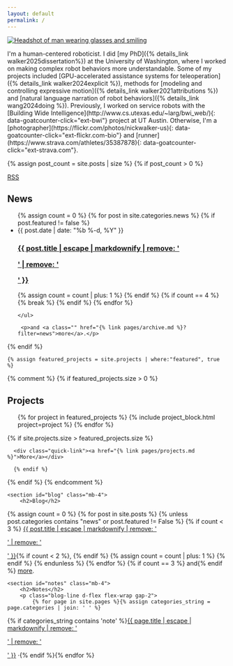 ```yaml
---
layout: default
permalink: /
---
```


<div class="container home">

  <section class="overflow-auto">
<a href="{% link pages/about.md %}">  
<img class="avatar float-start"
       src="{{site.gravatar_url}}?s=360"
       srcset="{{site.gravatar_url}}?s=720 2x"
  alt="Headshot of man wearing glasses and smiling"/>
</a>
  <p markdown="1">
I'm a human-centered roboticist. I did [my PhD]({% details_link walker2025dissertation%}) at the University of Washington, where I worked on making complex robot behaviors more understandable. Some of my projects included [GPU-accelerated assistance systems for teleoperation]({% details_link walker2024explicit %}), methods for [modeling and controlling expressive motion]({% details_link walker2021attributions %}) and [natural language narration of robot behaviors]({% details_link wang2024doing %}). Previously, I worked on service robots with the [Building Wide Intelligence](http://www.cs.utexas.edu/~larg/bwi_web/){: data-goatcounter-click="ext-bwi"} project at UT Austin. Otherwise, I'm a [photographer](https://flickr.com/photos/nickwalker-us){: data-goatcounter-click="ext-flickr.com-bio"} and [runner](https://www.strava.com/athletes/35387878){: data-goatcounter-click="ext-strava.com"}.
</p>

  </section>

{% assign post_count = site.posts | size %}
{% if post_count > 0 %}
  <section id="posts" class="mb-3">
    <a class="float-end link-secondary" href="{{ '/feed.xml' | relative_url }}"><ion-icon name="logo-rss"></ion-icon> RSS</a>
    <h2>News</h2>
    <ul class="post-list">
        {% assign count = 0 %}
        {% for post in site.categories.news %}
          {% if post.featured != false %}
             <li>
                <time class="post-meta text-secondary" datetime="{{ post.date | date_to_xmlschema}}">{{ post.date | date: "%b %-d, %Y" }}</time>
                <h3 class="h2 mb-3">
                  <a class="post-link" href="{{ post.url }}">{{ post.title | escape | markdownify | remove: '<p>' | remove: '</p>' }}</a>
                </h3>
              </li>
            {% assign count = count | plus: 1 %}
          {% endif %}
          {% if count == 4 %}
            {% break %}
          {% endif %}
        {% endfor %}

    </ul>

     <p>and <a class="" href="{% link pages/archive.md %}?filter=news">more</a>.</p>


  </section>
    {% endif %}

    {% assign featured_projects = site.projects | where:"featured", true %}
{% comment %}
{% if featured_projects.size > 0 %}
  <section id="projects" class="mb-4">
    <h2>Projects</h2>
      <ul class="project-block-list">
      {% for project in featured_projects %}
        {% include project_block.html project=project %}
      {% endfor %}
    </ul>
      {% if site.projects.size > featured_projects.size %}

      <div class="quick-link"><a href="{% link pages/projects.md %}">More</a></div>

      {% endif %}
  </section>
    {% endif %}
  {% endcomment %}

    <section id="blog" class="mb-4">
        <h2>Blog</h2>
<p>
        {% assign count = 0 %}
{% for post in site.posts %}
{% unless post.categories contains "news" or post.featured != False %}
{% if count < 3 %}
<a href="{{ post.url }}">{{ post.title | escape | markdownify | remove: '<p>' | remove: '</p>' }}</a>{% if count < 2 %}, {% endif %}
{% assign count = count | plus: 1 %}
{% endif %}
{% endunless %}
{% endfor %}
{% if count == 3 %} and{% endif %} <a href="{% link pages/archive.md %}?filter=post">more</a>.</p>
    </section>

    <section id="notes" class="mb-4">
        <h2>Notes</h2>
        <p class="blog-line d-flex flex-wrap gap-2">
            {% for page in site.pages %}{% assign categories_string = page.categories | join: ' ' %}
{% if categories_string contains 'note' %}<a href="{{ page.url }}">{{ page.title | escape | markdownify | remove: '<p>' | remove: '</p>'  }}</a> <span>&middot;</span>{% endif %}{%
            endfor %}</p>
    </section>
</div>

<script type="application/ld+json">
{
  "@context": "https://schema.org",
  "@type": "WebPage",
  "name": "Homepage",
  "mainEntity": {
    "@type": "Person",
    "@id": "{{site.url}}{% link pages/about.md %}",
    "name": "Nick Walker",
"sameAs": [
"https://scholar.google.com/citations?user={{ site.google_scholar_id }}",
"https://dblp.org/pid/{{ site.dblp_id }}"
]
},

"isPartOf": {
"@type": "WebSite",
"name": "Nick Walker",
"url": "{{site.url}}"
}
}
</script>